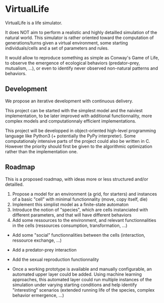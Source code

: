 VirtualLife
============

VirtualLife is a life simulator. 

It does NOT aim to perform a realistic and highly detailled simulation of the natural world. 
This simulator is rather oriented toward the computation of generations/turns given a virtual environment, some starting individuals/cells and a set of parameters and rules. 

It would allow to reproduce something as simple as Conway's Game of Life, to observe the emergence of ecological behaviors (predator–prey, mutualism, ...), or even to identify never observed non-natural patterns and behaviors.

## Development

We propose an iterative development with continuous delivery.

This project can be started with the simplest model and the naiviest implementation, to be later improved with additional functionnality, more complex models and computationnaly efficient implementations.

This project will be developped in object-oriented high-level programming language like Python3 (+ potentially the PyPy interpreter). 
Some computationaly intensive parts of the project could also be written in C. 
However the priority should first be given to the algorithmic optimization rather than the implementation one.

## Roadmap

This is a proposed roadmap, with ideas more or less structured and/or detailled.

1. Propose a model for an environment (a grid, for starters) and instances of a basic "cell" with minimal functionnality (move, copy itself, die)
2. Implement this simplist model as a finite-state automaton
3. Introduce the notion of "species", which are cells instanciated with different parameters, and that will have different behaviors
4. Add some ressources to the environment, and relevant functionnalities in the cells (ressources consumption, transformation, ...)

* Add some "social" functionnalities between the cells (interaction, ressource exchange, ...)
* Add a predator-prey interaction
* Add the sexual reproduction functionnality

* Once a working prototype is available and manually configurable, an automated upper layer could be added. Using machine learning approaches, this automated layer could run multiple instances of the simulation under varying starting conditions and help identify "interesting" scenarios (extended running life of the species, complex behavior ermergence, ...)

